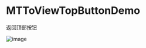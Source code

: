 # MTToViewTopButtonDemo
返回顶部按钮

![image](https://github.com/Xieyingliang/MTToViewTopButtonDemo/blob/master/MTToViewTopButtonDemo/MTToViewTopButton/GIF_Show.gif) 
